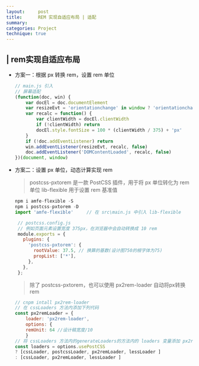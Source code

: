 ```yaml
---
layout:     post
title:      REM 实现自适应布局 | 适配
summary:
categories: Project
technique: true
---
```


## | rem实现自适应布局

- 方案一：根据 px 转换 rem，设置 rem 单位

    ```js
    // main.js 引入  
    // 屏幕适配
    (function(doc, win) {
        var docEl = doc.documentElement
        var resizeEvt = 'orientationchange' in window ? 'orientationchange' : 'resize'
        var recalc = function() {
            var clientWidth = docEl.clientWidth
            if (!clientWidth) return
            docEl.style.fontSize = 100 * (clientWidth / 375) + 'px'
        }
        if (!doc.addEventListener) return
        win.addEventListener(resizeEvt, recalc, false)
        doc.addEventListener('DOMContentLoaded', recalc, false)
    })(document, window)
    ```


- 方案二：设置 px 单位，动态计算实现 rem 

  > postcss-pxtorem 是一款 PostCSS 插件，用于将 px 单位转化为 rem 单位
  > lib-flexible 用于设置 rem 基准值

    ```javascript
    npm i amfe-flexible -S   
    npm i postcss-pxtorem -D
    import 'amfe-flexible'     // 在 src\main.js 中引入 lib-flexible
    ```

   ```javascript
    // postcss.config.js
    // 例如页面元素设置宽度 375px，在浏览器中会自动转换成 10 rem
    module.exports = {
      plugins: {
        'postcss-pxtorem': {
          rootValue: 37.5, // 换算的基数(设计图750的根字体为75)
          propList: ['*'],
        },
      },
    };
    ```

  > 除了 postcss-pxtorem，也可以使用 px2rem-loader 自动将px转换rem

    ```javascript
    // cnpm intall px2rem-loader
    // 在 cssLoaders 方法内添加下列代码
    const px2remLoader = {
        loader: 'px2rem-loader',
        options: {
        remUnit: 64 //设计稿宽度/10
        }
    // 将 cssLoaders 方法内的generateLoaders的方法内的 loaders 变量添加 px2remLoader
    const loaders = options.usePostCSS
    ? [cssLoader, postcssLoader, px2remLoader, lessLoader ]
    : [cssLoader, px2remLoader, lessLoader ]
    ```







